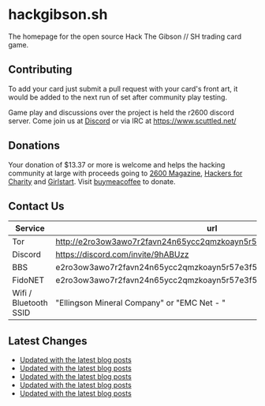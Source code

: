 # hackgibson.sh
The homepage for the open source Hack The Gibson // SH trading card game.


## Contributing

To add your card just submit a pull request with your card's front art, it would be added to the next run of set after community play testing.

Game play and discussions over the project is held the r2600 discord server. Come join us at [Discord](https://discord.com/invite/9hABUzz) or via IRC at https://www.scuttled.net/


## Donations

Your donation of $13.37 or more is welcome and helps the hacking community at large with proceeds going to [2600 Magazine](https://2600.com/), [Hackers for Charity](https://hackersforcharity.org) and [Girlstart](https://girlstart.org).  Visit [buymeacoffee](https://www.buymeacoffee.com/hackgibson.sh) to donate.


## Contact Us

Service | url
-|-
Tor | http://e2ro3ow3awo7r2favn24n65ycc2qmzkoayn5r57e3f56nvjwdcgg32ad.onion
Discord | https://discord.com/invite/9hABUzz
BBS | e2ro3ow3awo7r2favn24n65ycc2qmzkoayn5r57e3f56nvjwdcgg32ad.onion:23
FidoNET | e2ro3ow3awo7r2favn24n65ycc2qmzkoayn5r57e3f56nvjwdcgg32ad.onion:24554
Wifi / Bluetooth SSID | "Ellingson Mineral Company" or "EMC Net - <fidonet address>"

## Latest Changes
<!-- BLOG-POST-LIST:START -->
- [Updated with the latest blog posts](https://github.com/DFW2600/hackgibson.sh/commit/89594f9475fe3ca0b6662f1eb5c00b5506bd4daf)
- [Updated with the latest blog posts](https://github.com/DFW2600/hackgibson.sh/commit/623ca1836c5633a0351d0478e6c1ca8be61cea4d)
- [Updated with the latest blog posts](https://github.com/DFW2600/hackgibson.sh/commit/eaaa76ddddb4ccc01c2ec8707d03bda96382940a)
- [Updated with the latest blog posts](https://github.com/DFW2600/hackgibson.sh/commit/c0b6805da3dba57f84ee3d02fb540d93211f305b)
- [Updated with the latest blog posts](https://github.com/DFW2600/hackgibson.sh/commit/574411a347c31b416a742f626242afa5f7eac41d)
<!-- BLOG-POST-LIST:END -->
